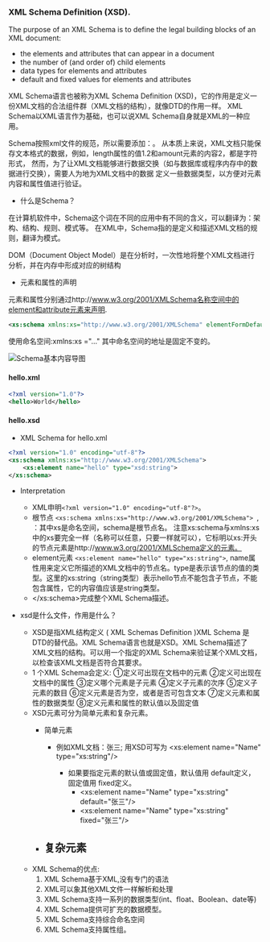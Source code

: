 ### XML Schema Definition (XSD).
The purpose of an XML Schema is to define the legal building blocks of an XML document:

* the elements and attributes that can appear in a document
* the number of (and order of) child elements
* data types for elements and attributes
* default and fixed values for elements and attributes

XML Schema语言也被称为XML Schema Definition (XSD)，它的作用是定义一份XML文档的合法组件群（XML文档的结构），就像DTD的作用一样。 XML Schema以XML语言作为基础，也可以说XML Schema自身就是XML的一种应用。

Schema按照xml文件的规范，所以需要添加：<?xml version="1.0" encoding="utf-8" standalone="yes"?>。
从本质上来说，XML文档只能保存文本格式的数据，例如，length属性的值1.2和amount元素的内容2，都是字符形式，
然而，为了让XML文档能够进行数据交换（如与数据库或程序内存中的数据进行交换），需要人为地为XML文档中的数据
定义一些数据类型，以方便对元素内容和属性值进行验证。

* 什么是Schema？ 

在计算机软件中，Schema这个词在不同的应用中有不同的含义，可以翻译为：架构、结构、规则、模式等。
在XML中，Schema指的是定义和描述XML文档的规则，翻译为模式。

DOM（Document Object Model）是在分析时，一次性地将整个XML文档进行分析，并在内存中形成对应的树结构

* 元素和属性的声明

元素和属性分别通过http://www.w3.org/2001/XMLSchema名称空间中的element和attribute元素来声明.

```xml
<xs:schema xmlns:xs="http://www.w3.org/2001/XMLSchema" elementFormDefault="qualified" attributeFormDefault="unqualified" targetNamespace=“”>......</xs:schema>
```

使用命名空间:xmlns:xs ="..."  其中命名空间的地址是固定不变的。


![Schema基本内容导图](https://img-blog.csdn.net/20131128212218750?watermark/2/text/aHR0cDovL2Jsb2cuY3Nkbi5uZXQvemhhbmdfeGlueGl1/font/5a6L5L2T/fontsize/400/fill/I0JBQkFCMA==/dissolve/70/gravity/SouthEast)

#### hello.xml
```xml
<?xml version="1.0"?>   
<hello>World</hello>  
```

#### hello.xsd 
- XML Schema for hello.xml

```xml
<?xml version="1.0" encoding="utf-8"?>   
<xs:schema xmlns:xs="http://www.w3.org/2001/XMLSchema">   
    <xs:element name="hello" type="xsd:string">   
</xs:schema>  
```
- Interpretation
  - XML申明`<?xml version="1.0" encoding="utf-8"?>`。
  - 根节点 `<xs:schema xmlns:xs="http://www.w3.org/2001/XMLSchema"> `, ：其中xs是命名空间，schema是根节点名。
      注意xs:schema与xmlns:xs中的xs要完全一样（名称可以任意，只要一样就可以），它标明以xs:开头的节点元素是http://www.w3.org/2001/XMLSchema定义的元素。
  - element元素  `<xs:element name="hello" type="xs:string">`, name属性用来定义它所描述的XML文档中的节点名。type是表示该节点的值的类型。这里的xs:string（string类型）表示hello节点不能包含子节点，不能包含属性，它的内容值应该是string类型。
  - </xs:schema>完成整个XML Schema描述。

- xsd是什么文件，作用是什么？
  - XSD是指XML结构定义 ( XML Schemas Definition )XML Schema 是DTD的替代品。XML Schema语言也就是XSD。XML Schema描述了XML文档的结构。可以用一个指定的XML Schema来验证某个XML文档，以检查该XML文档是否符合其要求。
  - 1 个XML Schema会定义: ①定义可出现在文档中的元素 ②定义可出现在文档中的属性 ③定义哪个元素是子元素 ④定义子元素的次序 ⑤定义子元素的数目 ⑥定义元素是否为空，或者是否可包含文本 ⑦定义元素和属性的数据类型 ⑧定义元素和属性的默认值以及固定值
  - XSD元素可分为简单元素和复杂元素。
    - 简单元素
       - 例如XML文档：<Name>张三</Name>; 用XSD可写为 <xs:element name="Name" type="xs:string"/>

          - 如果要指定元素的默认值或固定值，默认值用 default定义，固定值用 fixed定义。
            - <xs:element name="Name" type="xs:string" default="张三"/>
            - <xs:element name="Name" type="xs:string" fixed="张三"/>

    - 复杂元素
       - 
  - XML Schema的优点: 
    1. XML Schema基于XML,没有专门的语法 
    2. XML可以象其他XML文件一样解析和处理 
    3. XML Schema支持一系列的数据类型(int、float、Boolean、date等) 
    4. XML Schema提供可扩充的数据模型。 
    5. XML Schema支持综合命名空间 
    6. XML Schema支持属性组。
